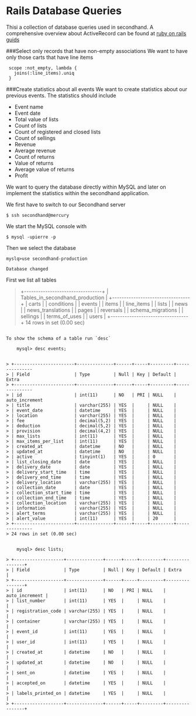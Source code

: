 Rails Database Queries
======================
Thisi a collection of database queries used in secondhand. A comprehensive
overview about ActiveRecord can be found at [ruby on rails guids](http://guides.rubyonrails.org/active_record_querying.html)

###Select only records that have non-empty associations
We want to have only those carts that have line items

     scope :not_empty, lambda {
       joins(:line_items).uniq
     }

###Create statistics about all events
We want to create statistics about our previous events. The statistics should
include

* Event name
* Event date
* Total value of lists
* Count of lists
* Count of registered and closed lists
* Count of sellings
* Revenue
* Average revenue
* Count of returns
* Value of returns
* Average value of returns
* Profit

We want to query the database directly within MySQL and later on implement the
statistics within the secondhand application.

We first have to switch to our Secondhand server

    $ ssh secondhand@mercury

We start the MySQL console with

    $ mysql -upierre -p

Then we select the database

    myslq>use secondhand-production

    Database changed

First we list all tables


> +---------------------------------+
> | Tables_in_secondhand_production |
> +---------------------------------+
> | carts                           |
> | conditions                      |
> | events                          |
> | items                           |
> | line_items                      |
> | lists                           |
> | news                            |
> | news_translations               |
> | pages                           |
> | reversals                       |
> | schema_migrations               |
> | sellings                        |
> | terms_of_uses                   |
> | users                           |
> +---------------------------------+
> 14 rows in set (0.00 sec)
```

To show the schema of a table run `desc`

    mysql> desc events;


> +-----------------------+--------------+------+-----+---------+---------------
> | Field                 | Type         | Null | Key | Default | Extra         
> +-----------------------+--------------+------+-----+---------+---------------
> | id                    | int(11)      | NO   | PRI | NULL    | auto_increment
> | title                 | varchar(255) | YES  |     | NULL    |               
> | event_date            | datetime     | YES  |     | NULL    |               
> | location              | varchar(255) | YES  |     | NULL    |               
> | fee                   | decimal(5,2) | YES  |     | NULL    |               
> | deduction             | decimal(5,2) | YES  |     | NULL    |               
> | provision             | decimal(4,2) | YES  |     | NULL    |               
> | max_lists             | int(11)      | YES  |     | NULL    |               
> | max_items_per_list    | int(11)      | YES  |     | NULL    |               
> | created_at            | datetime     | NO   |     | NULL    |               
> | updated_at            | datetime     | NO   |     | NULL    |               
> | active                | tinyint(1)   | YES  |     | 0       |               
> | list_closing_date     | date         | YES  |     | NULL    |               
> | delivery_date         | date         | YES  |     | NULL    |               
> | delivery_start_time   | time         | YES  |     | NULL    |               
> | delivery_end_time     | time         | YES  |     | NULL    |               
> | delivery_location     | varchar(255) | YES  |     | NULL    |               
> | collection_date       | date         | YES  |     | NULL    |               
> | collection_start_time | time         | YES  |     | NULL    |               
> | collection_end_time   | time         | YES  |     | NULL    |               
> | collection_location   | varchar(255) | YES  |     | NULL    |               
> | information           | varchar(255) | YES  |     | NULL    |               
> | alert_terms           | varchar(255) | YES  |     | NULL    |               
> | alert_value           | int(11)      | YES  |     | 20      |               
> +-----------------------+--------------+------+-----+---------+---------------
> 24 rows in set (0.00 sec)


    mysql> desc lists;

> +-------------------+--------------+------+-----+---------+----------------+
> | Field             | Type         | Null | Key | Default | Extra          |
> +-------------------+--------------+------+-----+---------+----------------+
> | id                | int(11)      | NO   | PRI | NULL    | auto_increment |
> | list_number       | int(11)      | YES  |     | NULL    |                |
> | registration_code | varchar(255) | YES  |     | NULL    |                |
> | container         | varchar(255) | YES  |     | NULL    |                |
> | event_id          | int(11)      | YES  |     | NULL    |                |
> | user_id           | int(11)      | YES  |     | NULL    |                |
> | created_at        | datetime     | NO   |     | NULL    |                |
> | updated_at        | datetime     | NO   |     | NULL    |                |
> | sent_on           | datetime     | YES  |     | NULL    |                |
> | accepted_on       | datetime     | YES  |     | NULL    |                |
> | labels_printed_on | datetime     | YES  |     | NULL    |                |
> +-------------------+--------------+------+-----+---------+----------------+
